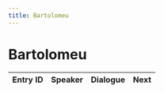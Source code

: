 ```yaml
---
title: Bartolomeu
---
```


# Bartolomeu


| Entry ID | Speaker | Dialogue | Next |
| :------- | :------ | :------- | :------------ |
